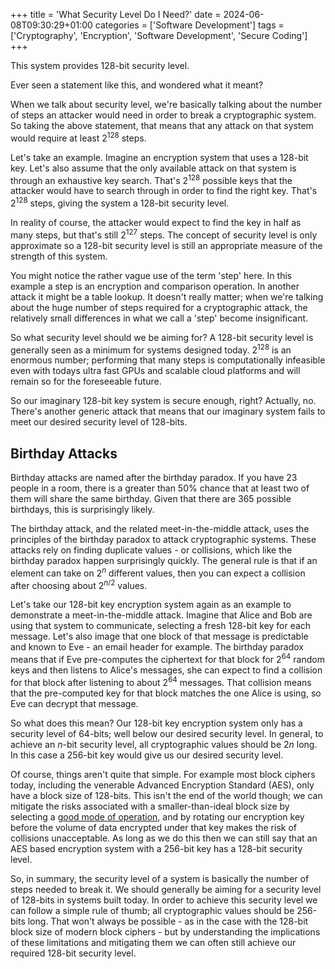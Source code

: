 +++
title = 'What Security Level Do I Need?'
date = 2024-06-08T09:30:29+01:00
categories = ['Software Development']
tags = ['Cryptography', 'Encryption', 'Software Development', 'Secure Coding']
+++

This system provides 128-bit security level.

Ever seen a statement like this, and wondered what it meant?

When we talk about security level, we're basically talking about the number of steps an attacker would need in order to break a cryptographic system. So taking the above statement, that means that any attack on that system would require at least 2<sup>128</sup> steps.

Let's take an example. Imagine an encryption system that uses a 128-bit key. Let's also assume that the only available attack on that system is through an exhaustive key search. That's 2<sup>128</sup> possible keys that the attacker would have to search through in order to find the right key. That's 2<sup>128</sup> steps, giving the system a 128-bit security level.

In reality of course, the attacker would expect to find the key in half as many steps, but that's still 2<sup>127</sup> steps. The concept of security level is only approximate so a 128-bit security level is still an appropriate measure of the strength of this system.

You might notice the rather vague use of the term 'step' here. In this example a step is an encryption and comparison operation. In another attack it might be a table lookup. It doesn't really matter; when we're talking about the huge number of steps required for a cryptographic attack, the relatively small differences in what we call a 'step' become insignificant.

So what security level should we be aiming for? A 128-bit security level is generally seen as a minimum for systems designed today. 2<sup>128</sup> is an enormous number; performing that many steps is computationally infeasible even with todays ultra fast GPUs and scalable cloud platforms and will remain so for the foreseeable future.

So our imaginary 128-bit key system is secure enough, right? Actually, no. There's another generic attack that means that our imaginary system fails to meet our desired security level of 128-bits.

## Birthday Attacks
Birthday attacks are named after the birthday paradox. If you have 23 people in a room, there is a greater than 50% chance that at least two of them will share the same birthday. Given that there are 365 possible birthdays, this is surprisingly likely.

The birthday attack, and the related meet-in-the-middle attack, uses the principles of the birthday paradox to attack cryptographic systems. These attacks rely on finding duplicate values - or collisions, which like the birthday paradox happen surprisingly quickly. The general rule is that if an element can take on 2<sup>*n*</sup> different values, then you can expect a collision after choosing about 2<sup>*n*/2</sup> values.

Let's take our 128-bit key encryption system again as an example to demonstrate a meet-in-the-middle attack. Imagine that Alice and Bob are using that system to communicate, selecting a fresh 128-bit key for each message. Let's also image that one block of that message is predictable and known to Eve - an email header for example. The birthday paradox means that if Eve pre-computes the ciphertext for that block for 2<sup>64</sup> random keys and then listens to Alice's messages, she can expect to find a collision for that block after listening to about 2<sup>64</sup> messages. That collision means that the pre-computed key for that block matches the one Alice is using, so Eve can decrypt that message.

So what does this mean? Our 128-bit key encryption system only has a security level of 64-bits; well below our desired security level. In general, to achieve an *n*-bit security level, all cryptographic values should be 2*n* long. In this case a 256-bit key would give us our desired security level.

Of course, things aren't quite that simple. For example most block ciphers today, including the venerable Advanced Encryption Standard (AES), only have a block size of 128-bits. This isn't the end of the world though; we can mitigate the risks associated with a smaller-than-ideal block size by selecting a [good mode of operation](https://en.wikipedia.org/wiki/Galois/Counter_Mode), and by rotating our encryption key before the volume of data encrypted under that key makes the risk of collisions unacceptable. As long as we do this then we can still say that an AES based encryption system with a 256-bit key has a 128-bit security level.

So, in summary, the security level of a system is basically the number of steps needed to break it. We should generally be aiming for a security level of 128-bits in systems built today. In order to achieve this security level we can follow a simple rule of thumb; all cryptographic values should be 256-bits long. That won't always be possible - as in the case with the 128-bit block size of modern block ciphers - but by understanding the implications of these limitations and mitigating them we can often still achieve our required 128-bit security level.
